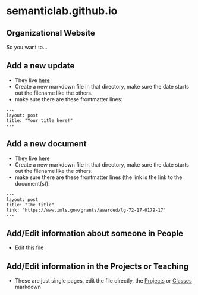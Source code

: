 # semanticlab.github.io
Organizational Website
---
So you want to...


## Add a new update
* They live [here](https://github.com/SemanticLab/semanticlab.github.io/tree/master/updates/_posts)
* Create a new markdown file in that directory, make sure the date starts out the filename like the others.
* make sure there are these frontmatter lines:
```
---
layout: post
title: "Your title here!"
---
```
## Add a new document
* They live [here](https://github.com/SemanticLab/semanticlab.github.io/tree/master/documents/_posts)
* Create a new markdown file in that directory, make sure the date starts out the filename like the others.
* make sure there are these frontmatter lines (the link is the link to the document(s)):
```
---
layout: post
title: "The title"
link: "https://www.imls.gov/grants/awarded/lg-72-17-0179-17"
---
```

## Add/Edit information about someone in People
* Edit [this file](https://github.com/SemanticLab/semanticlab.github.io/blob/master/_data/people_team.yml)

## Add/Edit information in the Projects or Teaching
* These are just single pages, edit the file directly, the [Projects](https://github.com/SemanticLab/semanticlab.github.io/blob/master/projects.md) or [Classes](https://github.com/SemanticLab/semanticlab.github.io/blob/master/classes.md) markdown


